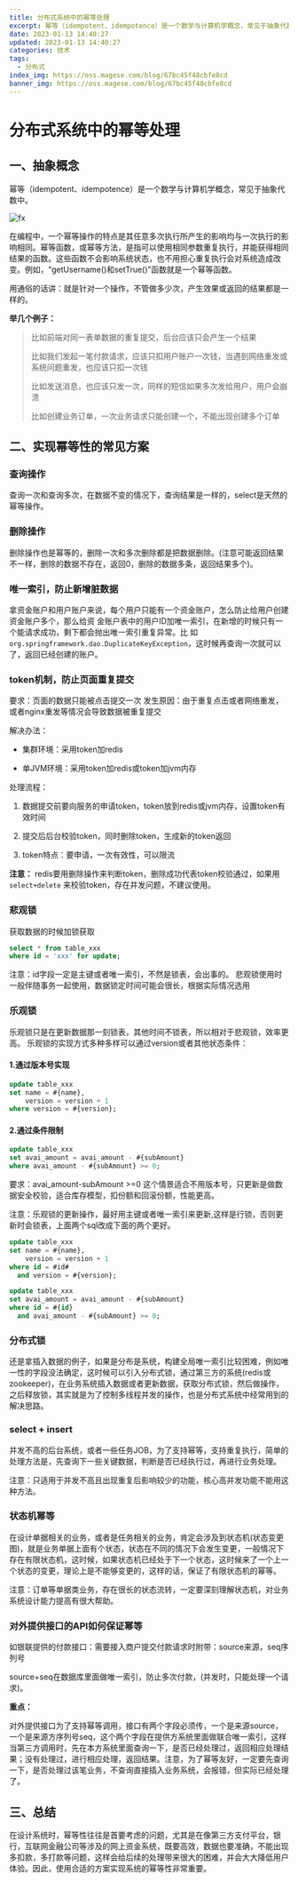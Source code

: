 ```yaml
---
title: 分布式系统中的幂等处理
excerpt: 幂等（idempotent、idempotence）是一个数学与计算机学概念，常见于抽象代数中。
date: 2023-01-13 14:40:27
updated: 2023-01-13 14:40:27
categories: 技术
tags:
  - 分布式
index_img: https://oss.magese.com/blog/67bc45f48cbfe8cd
banner_img: https://oss.magese.com/blog/67bc45f48cbfe8cd
---
```



# 分布式系统中的幂等处理


## 一、抽象概念

幂等（idempotent、idempotence）是一个数学与计算机学概念，常见于抽象代数中。

![fx](https://oss.magese.com/blog/67bc45f48cbfe8cd)

在编程中，一个幂等操作的特点是其任意多次执行所产生的影响均与一次执行的影响相同。幂等函数，或幂等方法，是指可以使用相同参数重复执行，并能获得相同结果的函数。这些函数不会影响系统状态，也不用担心重复执行会对系统造成改变。例如，“getUsername()和setTrue()”函数就是一个幂等函数。

用通俗的话讲：就是针对一个操作，不管做多少次，产生效果或返回的结果都是一样的。



**举几个例子：**

> 比如前端对同一表单数据的重复提交，后台应该只会产生一个结果
> 
> 比如我们发起一笔付款请求，应该只扣用户账户一次钱，当遇到网络重发或系统问题重发，也应该只扣一次钱
> 
> 比如发送消息，也应该只发一次，同样的短信如果多次发给用户，用户会崩溃
> 
> 比如创建业务订单，一次业务请求只能创建一个，不能出现创建多个订单



## 二、实现幂等性的常见方案

### 查询操作

查询一次和查询多次，在数据不变的情况下，查询结果是一样的，select是天然的幂等操作。


### 删除操作

删除操作也是幂等的，删除一次和多次删除都是把数据删除。(注意可能返回结果不一样，删除的数据不存在，返回0，删除的数据多条，返回结果多个)。


### 唯一索引，防止新增脏数据

拿资金账户和用户账户来说，每个用户只能有一个资金账户，怎么防止给用户创建资金账户多个，那么给资 金账户表中的用户ID加唯一索引，在新增的时候只有一个能请求成功，剩下都会抛出唯一索引重复异常。比 如`org.springframework.dao.DuplicateKeyException`，这时候再查询一次就可以了，返回已经创建的账户。


### token机制，防止页面重复提交

要求：页面的数据只能被点击提交一次  发生原因：由于重复点击或者网络重发，或者nginx重发等情况会导致数据被重复提交  

解决办法：

 - 集群环境：采用token加redis 

 - 单JVM环境：采用token加redis或token加jvm内存 


处理流程： 

 1. 数据提交前要向服务的申请token，token放到redis或jvm内存，设置token有效时间    

 2. 提交后后台校验token，同时删除token，生成新的token返回  

 3. token特点：要申请，一次有效性，可以限流  

**注意：** redis要用删除操作来判断token，删除成功代表token校验通过，如果用 `select+delete` 来校验token，存在并发问题，不建议使用。


### 悲观锁

获取数据的时候加锁获取

```sql
select * from table_xxx
where id = 'xxx' for update;
```

注意：id字段一定是主键或者唯一索引，不然是锁表，会出事的。  悲观锁使用时一般伴随事务一起使用，数据锁定时间可能会很长，根据实际情况选用


### 乐观锁

乐观锁只是在更新数据那一刻锁表，其他时间不锁表，所以相对于悲观锁，效率更高。  乐观锁的实现方式多种多样可以通过version或者其他状态条件：


#### 1.通过版本号实现

```sql
update table_xxx
set name = #{name},
    version = version + 1
where version = #{version};
```

#### 2.通过条件限制

```sql
update table_xxx
set avai_amount = avai_amount - #{subAmount}
where avai_amount - #{subAmount} >= 0;
```

要求：avai_amount-subAmount >=0 这个情景适合不用版本号，只更新是做数据安全校验，适合库存模型，扣份额和回滚份额，性能更高。

注意：乐观锁的更新操作，最好用主键或者唯一索引来更新,这样是行锁，否则更新时会锁表，上面两个sql改成下面的两个更好。

```sql
update table_xxx
set name = #{name}, 
    version = version + 1
where id = #id# 
  and version = #{version};

update table_xxx
set avai_amount = avai_amount - #{subAmount}
where id = #{id}
  and avai_amount - #{subAmount} >= 0;
```



### 分布式锁

还是拿插入数据的例子，如果是分布是系统，构建全局唯一索引比较困难，例如唯一性的字段没法确定，这时候可以引入分布式锁，通过第三方的系统(redis或zookeeper)，在业务系统插入数据或者更新数据，获取分布式锁，然后做操作，之后释放锁，其实就是为了控制多线程并发的操作，也是分布式系统中经常用到的解决思路。

### select + insert

并发不高的后台系统，或者一些任务JOB，为了支持幂等，支持重复执行，简单的处理方法是，先查询下一些关键数据，判断是否已经执行过，再进行业务处理。


注意：只适用于并发不高且出现重复后影响较少的功能，核心高并发功能不能用这种方法。


### 状态机幂等

在设计单据相关的业务，或者是任务相关的业务，肯定会涉及到状态机(状态变更图)，就是业务单据上面有个状态，状态在不同的情况下会发生变更，一般情况下存在有限状态机，这时候，如果状态机已经处于下一个状态，这时候来了一个上一个状态的变更，理论上是不能够变更的，这样的话，保证了有限状态机的幂等。


注意：订单等单据类业务，存在很长的状态流转，一定要深刻理解状态机，对业务系统设计能力提高有很大帮助。



### 对外提供接口的API如何保证幂等

如银联提供的付款接口：需要接入商户提交付款请求时附带：source来源，seq序列号

source+seq在数据库里面做唯一索引，防止多次付款，(并发时，只能处理一个请求)。


**重点：**

对外提供接口为了支持幂等调用，接口有两个字段必须传，一个是来源source，一个是来源方序列号seq，这个两个字段在提供方系统里面做联合唯一索引，这样当第三方调用时，先在本方系统里面查询一下，是否已经处理过，返回相应处理结果；没有处理过，进行相应处理，返回结果。注意，为了幂等友好，一定要先查询一下，是否处理过该笔业务，不查询直接插入业务系统，会报错，但实际已经处理了。



## 三、总结

在设计系统时，幂等性往往是首要考虑的问题，尤其是在像第三方支付平台，银行，互联网金融公司等涉及的网上资金系统，既要高效，数据也要准确，不能出现多扣款，多打款等问题，这样会给后续的处理带来很大的困难，并会大大降低用户体验。因此，使用合适的方案实现系统的幂等性非常重要。

